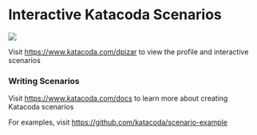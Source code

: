 # Interactive Katacoda Scenarios

[![](http://shields.katacoda.com/katacoda/dpizar/count.svg)](https://www.katacoda.com/dpizar "Get your profile on Katacoda.com")

Visit https://www.katacoda.com/dpizar to view the profile and interactive scenarios

### Writing Scenarios
Visit https://www.katacoda.com/docs to learn more about creating Katacoda scenarios

For examples, visit https://github.com/katacoda/scenario-example
